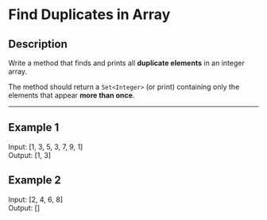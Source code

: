 # Find Duplicates in Array

## Description
Write a method that finds and prints all **duplicate elements** in an integer array.

The method should return a `Set<Integer>` (or print) containing only the elements that appear **more than once**.

---

## Example 1
Input: [1, 3, 5, 3, 7, 9, 1]  
Output: [1, 3]

## Example 2
Input: [2, 4, 6, 8]  
Output: []

